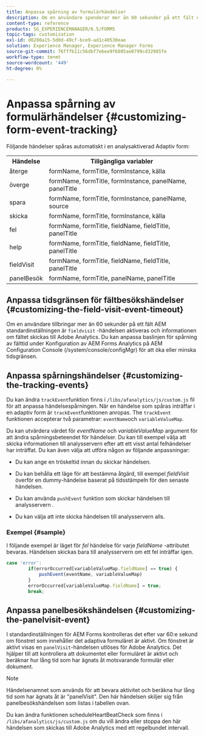 ```yaml
---
title: Anpassa spårning av formulärhändelser
description: Om en användare spenderar mer än 60 sekunder på ett fält utlöses en fältbesökshändelse och informationen om fältet skickas till Adobe SiteCatalyst.
content-type: reference
products: SG_EXPERIENCEMANAGER/6.5/FORMS
topic-tags: customization
exl-id: d0280a15-5d0d-49cf-bce9-ad1c40530eae
solution: Experience Manager, Experience Manager Forms
source-git-commit: 76fffb11c56dbf7ebee9f6805ae0799cd32985fe
workflow-type: tm+mt
source-wordcount: '449'
ht-degree: 0%

---
```


# Anpassa spårning av formulärhändelser {#customizing-form-event-tracking}

Följande händelser spåras automatiskt i en analysaktiverad Adaptiv form:

<table>
 <tbody>
  <tr>
   <th>Händelse</th>
   <th>Tillgängliga variabler</th>
  </tr>
  <tr>
   <td>återge</td>
   <td>formName, formTitle, formInstance, källa</td>
  </tr>
  <tr>
   <td>överge</td>
   <td>formName, formTitle, formInstance, panelName, panelTitle</td>
  </tr>
  <tr>
   <td>spara</td>
   <td>formName, formTitle, formInstance, panelName, source</td>
  </tr>
  <tr>
   <td>skicka</td>
   <td>formName, formTitle, formInstance, källa</td>
  </tr>
  <tr>
   <td>fel</td>
   <td>formName, formTitle, fieldName, fieldTitle, panelTitle</td>
  </tr>
  <tr>
   <td>help</td>
   <td>formName, formTitle, fieldName, fieldTitle, panelTitle</td>
  </tr>
  <tr>
   <td>fieldVisit</td>
   <td>formName, formTitle, fieldName, fieldTitle, panelTitle<br /> </td>
  </tr>
  <tr>
   <td>panelBesök</td>
   <td>formName, formTitle, panelName, panelTitle</td>
  </tr>
 </tbody>
</table>

## Anpassa tidsgränsen för fältbesökshändelser {#customizing-the-field-visit-event-timeout}

Om en användare tillbringar mer än 60 sekunder på ett fält AEM standardinställningen är `fieldvisit` -händelsen aktiveras och informationen om fältet skickas till Adobe Analytics. Du kan anpassa baslinjen för spårning av fälttid under Konfiguration av AEM Forms Analytics på AEM Configuration Console (/system/console/configMgr) för att öka eller minska tidsgränsen.

## Anpassa spårningshändelser {#customizing-the-tracking-events}

Du kan ändra `trackEvent`funktion finns i `/libs/afanalytics/js/custom.js` fil för att anpassa händelsespårningen. När en händelse som spåras inträffar i en adaptiv form är `trackEvent`funktionen anropas. The `trackEvent` funktionen accepterar två parametrar: `eventName`och `variableValueMap`.

Du kan utvärdera värdet för *eventName* och *variableValueMap* argument för att ändra spårningsbeteendet för händelser. Du kan till exempel välja att skicka informationen till analysservern efter att ett visst antal felhändelser har inträffat. Du kan även välja att utföra någon av följande anpassningar:

* Du kan ange en tröskeltid innan du skickar händelsen.
* Du kan behålla ett läge för att bestämma åtgärd, till exempel *fieldVisit* överför en dummy-händelse baserat på tidsstämpeln för den senaste händelsen.
* Du kan använda `pushEvent` funktion som skickar händelsen till analysservern *.*

* Du kan välja att inte skicka händelsen till analysservern alls.

### Exempel {#sample}

I följande exempel är läget för *fel* händelse för varje *fieldName* -attributet bevaras. Händelsen skickas bara till analysservern om ett fel inträffar igen.

```javascript
case 'error':
        if(errorOccurred[variableValueMap.fieldName] == true) {
            pushEvent(eventName, variableValueMap)
        }
        errorOccurred[variableValueMap.fieldName] = true;
        break;
```

## Anpassa panelbesökshändelsen {#customizing-the-panelvisit-event}

I standardinställningen för AEM Forms kontrolleras det efter var 60:e sekund om fönstret som innehåller det adaptiva formuläret är aktivt. Om fönstret är aktivt visas en `panelVisit`-händelsen utlöses för Adobe Analytics. Det hjälper till att kontrollera att dokumentet eller formuläret är aktivt och beräknar hur lång tid som har ägnats åt motsvarande formulär eller dokument.

>[!NOTE]
>
>Händelsenamnet som används för att bevara aktivitet och beräkna hur lång tid som har ägnats åt är &quot;panelVisit&quot;. Den här händelsen skiljer sig från panelbesökshändelsen som listas i tabellen ovan.

Du kan ändra funktionen scheduleHeartBeatCheck som finns i `/libs/afanalytics/js/custom.js` om du vill ändra eller stoppa den här händelsen som skickas till Adobe Analytics med ett regelbundet intervall.
